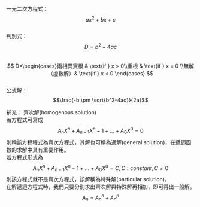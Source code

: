 一元二次方程式：  
$$ax^2+bx+c$$  
判別式： 
$$D = b^2 - 4ac$$  
$$
D=\begin{cases}兩相異實根 & \text{if } x > 0\\重根 & \text{if } x = 0 \\無解（虛數解）& \text{if } x < 0
\end{cases}
$$  
公式解：
$$\frac{-b \pm \sqrt{b^2-4ac}}{2a}$$

補充：
齊次解(homogenous solution)  
若方程式可寫成
$$A_nX^n + A_{n-1}X^n-1+...+A_0X^0 = 0$$
則稱該方程程式為齊次方程式，其解也可稱為通解(general solution)，在遞迴函數的求解中具有重要作用。  
若方程式形式為
$$A_nX^n + A_{n-1}X^n-1+...+A_0X^0 = C,  C:constant, C \neq 0 $$
則該方程式就不是齊次方程式，該解稱為特殊解(particular solution)。  
在解遞迴方程式時，我們只要分別求出齊次解與特殊解再相加，即可得出一般解。
$$A_n = A_n^h + A_n^p$$